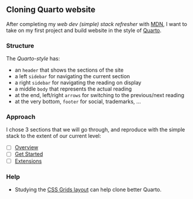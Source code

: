 ## Cloning Quarto website

After completing my *web dev (simple) stack refresher* with [MDN](https://developer.mozilla.org/en-US/docs/Learn/Getting_started_with_the_web), I want to take on my first project and build website in the style of [Quarto](https://quarto.org/docs/websites/).

### Structure

The *Quarto-style* has:
- an `header` that shows the sections of the site
- a left `sidebar` for navigating the current section
- a right `sidebar` for navigating the reading on display
- a middle `body` that represents the actual reading
- at the end, left/right `arrows` for switching to the previous/next reading
- at the very bottom, `footer` for social, trademarks, ...

### Approach

I chose 3 sections that we will go through, and reproduce with the simple stack to the extent of our current level:
- [ ] [Overview](https://quarto.org/)
- [ ] [Get Started](https://quarto.org/docs/get-started/)
- [ ] [Extensions](https://quarto.org/docs/extensions/)

### Help
- Studying the [CSS Grids layout](https://developer.mozilla.org/en-US/docs/Learn/CSS/CSS_layout/Grids) can help clone better Quarto.
